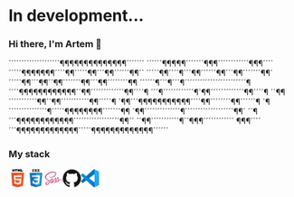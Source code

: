 <h1>In development...</h1>

### Hi there, I'm Artem 👋

<p>
´´´´´´´´´´´´´´´´´´´´¶¶¶¶¶¶¶¶¶¶¶¶¶¶´´´´´´´
´´´´´´¶¶¶¶¶´´´´´´´¶¶¶´´´´´´´´´´´´¶¶¶´´´´
´´´´´¶¶¶¶¶¶¶´´´´¶¶´´´´´¶¶´´´¶¶´´´´´´¶¶´´
´´´´´¶¶´´´´¶´´´¶¶´´´´´´¶¶´´´¶¶´´´´´´´¶¶´
´´´´´¶¶´´´¶¶´´¶¶´´´´´´´¶¶´´´¶¶´´´´´´´´¶¶
´´´´´´¶´´´¶´´´¶´´´´´´´´´´´´´´´´´´´´´´´´¶
´´´´¶¶¶¶¶¶¶¶¶¶¶¶´´¶¶´´´´´´´´´´´´´¶¶´´´´¶
´´´¶´´´´´´´´´´´´¶´¶¶´´´´´´´´´´´´´¶¶´´´´¶
´´¶¶´´´´´´´´´´´¶¶´´¶¶´´´´´´´´´´´¶¶´´´´´¶
´¶¶´´´¶¶¶¶¶¶¶¶¶¶¶´´´´¶¶´´´´´´´´¶¶´´´´´´¶
´¶´´´´´´´´´´´´´´´¶´´´´´¶¶¶¶¶¶¶¶´´´´´´´¶¶
´¶¶´´´´´´´´´´´´´´¶´´´´´´´´´´´´´´´´´´´¶¶´
´´¶´´´¶¶¶¶¶¶¶¶¶¶¶¶´´´´´´´´´´´´´´´´´´¶¶´´
´´¶¶´´´´´´´´´´´¶´´¶¶¶´´´´´´´´´´´´ ¶¶¶´´´´
´´´¶¶¶¶¶¶¶¶¶¶¶¶¶´´´´´¶¶¶¶¶¶¶¶¶¶¶¶¶´´´´´´
<p>

### My stack

<img align="left" alt="HTML5" width="32px" src="https://raw.githubusercontent.com/github/explore/80688e429a7d4ef2fca1e82350fe8e3517d3494d/topics/html/html.png" />

<img align="left" alt="CSS3" width="32px" src="https://raw.githubusercontent.com/github/explore/80688e429a7d4ef2fca1e82350fe8e3517d3494d/topics/css/css.png" />

<img align="left" alt="Sass" width="32px" src="https://raw.githubusercontent.com/github/explore/80688e429a7d4ef2fca1e82350fe8e3517d3494d/topics/sass/sass.png" />

<img align="left" alt="GitHub" width="32px" src="https://raw.githubusercontent.com/github/explore/78df643247d429f6cc873026c0622819ad797942/topics/github/github.png" />

<img alt="Visual Studio Code" width="32px" src="https://raw.githubusercontent.com/github/explore/80688e429a7d4ef2fca1e82350fe8e3517d3494d/topics/visual-studio-code/visual-studio-code.png" />
